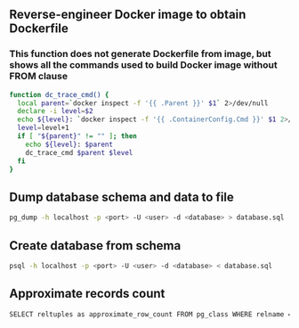 ## Reverse-engineer Docker image to obtain Dockerfile
### This function does not generate Dockerfile from image, but shows all the commands used to build Docker image without FROM clause

```bash
function dc_trace_cmd() {
  local parent=`docker inspect -f '{{ .Parent }}' $1` 2>/dev/null
  declare -i level=$2
  echo ${level}: `docker inspect -f '{{ .ContainerConfig.Cmd }}' $1 2>/dev/null`
  level=level+1
  if [ "${parent}" != "" ]; then
    echo ${level}: $parent 
    dc_trace_cmd $parent $level
  fi
}
```


## Dump database schema and data to file
```bash
pg_dump -h localhost -p <port> -U <user> -d <database> > database.sql
```

## Create database from schema
```bash
psql -h localhost -p <port> -U <user> -d <database> < database.sql
```

                                                                  
## Approximate records count
```bash
SELECT reltuples as approximate_row_count FROM pg_class WHERE relname = 'table_name';
```
